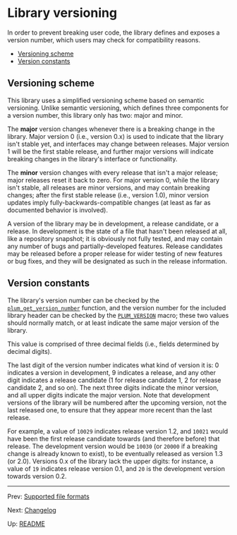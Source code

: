 # Library versioning

In order to prevent breaking user code, the library defines and exposes a version number, which users may check for
compatibility reasons.

- [Versioning scheme](#versioning-scheme)
- [Version constants](#version-constants)

## Versioning scheme

This library uses a simplified versioning scheme based on semantic versioning.
Unlike semantic versioning, which defines three components for a version number, this library only has two: major and
minor.

The **major** version changes whenever there is a breaking change in the library.
Major version 0 (i.e., version 0.x) is used to indicate that the library isn't stable yet, and interfaces may change
between releases.
Major version 1 will be the first stable release, and further major versions will indicate breaking changes in the
library's interface or functionality.

The **minor** version changes with every release that isn't a major release; major releases reset it back to zero.
For major version 0, while the library isn't stable, all releases are minor versions, and may contain breaking
changes; after the first stable release (i.e., version 1.0), minor version updates imply fully-backwards-compatible
changes (at least as far as documented behavior is involved).

A version of the library may be in development, a release candidate, or a release.
In development is the state of a file that hasn't been released at all, like a repository snapshot; it is obviously
not fully tested, and may contain any number of bugs and partially-developed features.
Release candidates may be released before a proper release for wider testing of new features or bug fixes, and they
will be designated as such in the release information.

## Version constants

The library's version number can be checked by the [`plum_get_version_number`][function] function, and the version
number for the included library header can be checked by the [`PLUM_VERSION`][macro] macro; these two values should
normally match, or at least indicate the same major version of the library.

This value is comprised of three decimal fields (i.e., fields determined by decimal digits).

The last digit of the version number indicates what kind of version it is: 0 indicates a version in development, 9
indicates a release, and any other digit indicates a release candidate (1 for release candidate 1, 2 for release
candidate 2, and so on).
The next three digits indicate the minor version, and all upper digits indicate the major version.
Note that development versions of the library will be numbered after the upcoming version, not the last released one,
to ensure that they appear more recent than the last release.

For example, a value of `10029` indicates release version 1.2, and `10021` would have been the first release candidate
towards (and therefore before) that release.
The development version would be `10030` (or `20000` if a breaking change is already known to exist), to be eventually
released as version 1.3 (or 2.0).
Versions 0.x of the library lack the upper digits: for instance, a value of `19` indicates release version 0.1, and
`20` is the development version towards version 0.2.

* * *

Prev: [Supported file formats](formats.md)

Next: [Changelog](changelog.md)

Up: [README](README.md)

[function]: functions.md#plum_get_version_number
[macro]: macros.md#feature-test-macros
